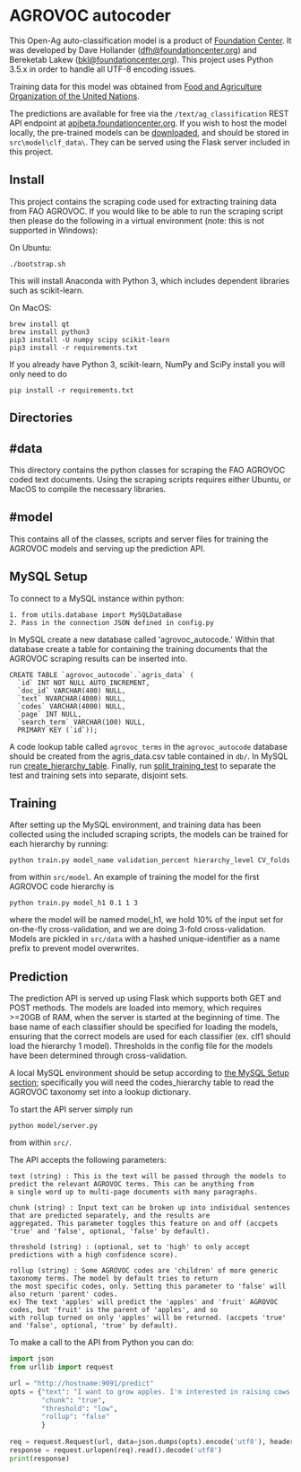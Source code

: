 # AGROVOC autocoder

This Open-Ag auto-classification model is a product of 
[Foundation Center](http://foundationcenter.org/). It was developed
by Dave Hollander (dfh@foundationcenter.org) and Bereketab Lakew 
(bkl@foundationcenter.org). This project uses Python 3.5.x in order to handle all
UTF-8 encoding issues. 

Training data for this model was obtained from 
[Food and Agriculture Organization of the United Nations](http://agris.fao.org/agris-search/index.do).

The predictions are available for free via the `/text/ag_classification` REST API endpoint
at [apibeta.foundationcenter.org](https://apibeta.foundationcenter.org/docs/v2.0/documentation.html#/README).
If you wish to host the model locally, the pre-trained models can be 
[downloaded](https://s3.amazonaws.com/fc-public/svm/open_ag_models.zip), and 
should be stored in `src\model\clf_data\`. They can be served using the Flask
server included in this project.

## Install

This project contains the scraping code used for extracting training data
from FAO AGROVOC. If you would like to be able to run the scraping script
then please do the following in a virtual environment (note: this is not
supported in Windows):

On Ubuntu:

    ./bootstrap.sh
    
This will install Anaconda with Python 3, which includes dependent
libraries such as scikit-learn. 
    
On MacOS:

    brew install qt
    brew install python3
    pip3 install -U numpy scipy scikit-learn
    pip3 install -r requirements.txt

    
If you already have Python 3, scikit-learn,
NumPy and SciPy install you will only need to do

    pip install -r requirements.txt


## Directories

## #data

This directory contains the python classes for scraping the FAO AGROVOC coded text 
documents.  Using the scraping scripts requires either Ubuntu, or MacOS to compile 
the necessary libraries.

## #model

This contains all of the classes, scripts and server files for training 
the AGROVOC models and serving up the prediction API.

## MySQL Setup

To connect to a MySQL instance within python:

    1. from utils.database import MySQLDataBase
    2. Pass in the connection JSON defined in config.py
    
In MySQL create a new database called 'agrovoc_autocode.'  Within that database
create a table for containing the training documents that the AGROVOC
scraping results can be inserted into.

    CREATE TABLE `agrovoc_autocode`.`agris_data` (
      `id` INT NOT NULL AUTO_INCREMENT,
      `doc_id` VARCHAR(400) NULL,
      `text` NVARCHAR(4000) NULL,
      `codes` VARCHAR(4000) NULL,
      `page` INT NULL,
      `search_term` VARCHAR(100) NULL,
      PRIMARY KEY (`id`));
      
A code lookup table called `agrovoc_terms` in the `agrovoc_autocode` database should be
created from the agris_data.csv table contained in 
`db/`. In MySQL run [create_hierarchy_table](db/create_hierarchy_table.sql).
Finally, run [split_training_test](db/split_training_test.sql) to 
separate the test and training sets into separate, disjoint sets.

## Training

After setting up the MySQL environment, and training data has been collected using
the included scraping scripts, the models can be trained for each hierarchy by running:

    python train.py model_name validation_percent hierarchy_level CV_folds
    
from within `src/model`. An example of training the model for the first
AGROVOC code hierarchy is

    python train.py model_h1 0.1 1 3
    
where the model will be named model_h1, we hold 10% of the input set for 
on-the-fly cross-validation, and we are doing 3-fold cross-validation. Models
are pickled in `src/data` with a hashed unique-identifier
as a name prefix to prevent model overwrites.

## Prediction

The prediction API is served up using Flask which supports both GET
and POST methods. The models are loaded into memory, which requires >=20GB
of RAM, when the server is started at the beginning of time. The base name
of each classifier should be specified for loading the models, ensuring
that the correct models are used for each classifier (ex. clf1 should load
the hierarchy 1 model). Thresholds in the config file for the models have
been determined through cross-validation.

A local MySQL environment should be setup according to
[the MySQL Setup section](#mysql-setup); specifically you will need 
the codes_hierarchy table to read the AGROVOC taxonomy set into
a lookup dictionary.

To start the API server simply run

    python model/server.py
    
from within `src/`.

The API accepts the following parameters:

    text (string) : This is the text will be passed through the models to predict the relevant AGROVOC terms. This can be anything from
    a single word up to multi-page documents with many paragraphs.
    
    chunk (string) : Input text can be broken up into individual sentences that are predicted separately, and the results are 
    aggregated. This parameter toggles this feature on and off (accpets 'true' and 'false', optional, 'false' by default).
    
    threshold (string) : (optional, set to 'high' to only accept predictions with a high confidence score).
    
    rollup (string) : Some AGROVOC codes are 'children' of more generic taxonomy terms. The model by default tries to return
    the most specific codes, only. Setting this parameter to 'false' will also return 'parent' codes.
    ex) The text 'apples' will predict the 'apples' and 'fruit' AGROVOC codes, but 'fruit' is the parent of 'apples', and so
    with rollup turned on only 'apples' will be returned. (accpets 'true' and 'false', optional, 'true' by default).
    
To make a call to the API from Python you can do:

```py
import json
from urllib import request

url = "http://hostname:9091/predict"
opts = {"text": "I want to grow apples. I'm interested in raising cows."
        "chunk": "true",
        "threshold": "low",
        "rollup": "false"
        }
        
req = request.Request(url, data=json.dumps(opts).encode('utf8'), headers={"Content-Type": "application/json"})
response = request.urlopen(req).read().decode('utf8')
print(response)
```
